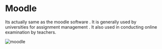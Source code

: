# Moodle

Its actually same as the moodle software . 
  It is generally used by universities for assignment management . 
  It also used in conducting online examination by teachers.

![moodle](https://user-images.githubusercontent.com/30324249/71538716-d9b99a80-2955-11ea-84cf-2703972e484e.png)

